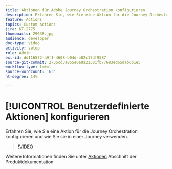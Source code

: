 ```yaml
---
title: Aktionen für Adobe Journey Orchestration konfigurieren
description: Erfahren Sie, wie Sie eine Aktion für die Journey Orchestration konfigurieren und wie Sie sie in einer Journey verwenden.
feature: Actions
topics: Custom Actions
jira: KT-2775
thumbnails: 29638.jpg
audience: developer
doc-type: video
activity: setup
role: Admin
exl-id: dd116572-a9f1-4608-b04d-e02c17df9587
source-git-commit: 2735cd3a855e6e8a21381fb77683ed65dab6b1e5
workflow-type: tm+mt
source-wordcount: '63'
ht-degree: 14%

---
```


# [!UICONTROL Benutzerdefinierte Aktionen] konfigurieren

Erfahren Sie, wie Sie eine Aktion für die Journey Orchestration konfigurieren und wie Sie sie in einer Journey verwenden.

>[!VIDEO](https://video.tv.adobe.com/v/29638?quality=12&learn=on)

Weitere Informationen finden Sie unter [Aktionen](https://experienceleague.adobe.com/docs/journeys/using/action-journeys/action.html?lang=en) Abschnitt der Produktdokumentation

